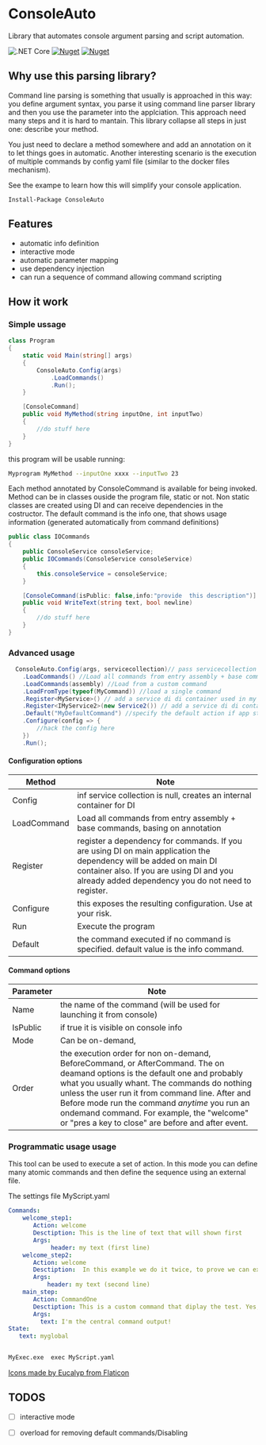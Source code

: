# ConsoleAuto
Library that automates console argument parsing and script automation.

![.NET Core](https://github.com/zeppaman/ConsoleAuto/workflows/.NET%20Core/badge.svg)
[![Nuget](https://img.shields.io/nuget/v/ConsoleAuto)](https://www.nuget.org/packages/ConsoleAuto/)
[![Nuget](https://img.shields.io/nuget/dt/ConsoleAuto)](https://www.nuget.org/packages/ConsoleAuto/)


## Why use this parsing library?
Command line parsing is something that usually is approached in this way: you define argument syntax, you parse it using command line parser library and then you use the parameter into the applciation.
This approach need many steps and it is hard to mantain. This library collapse all steps in just one: describe your method.

You just need to declare a method somewhere and add an annotation on it to let things goes in automatic. Another interesting scenario is the execution of multiple commands by config yaml file (similar to the docker files mechanism).

See the exampe to learn how this will simplify your console application.

```
Install-Package ConsoleAuto
```


## Features

- automatic info definition
- interactive mode
- automatic parameter mapping
- use dependency injection 
- can run a sequence of command allowing command scripting

## How it work

### Simple ussage

```cs
class Program
{
    static void Main(string[] args)
    {
        ConsoleAuto.Config(args)
            .LoadCommands()
            .Run();
    }

    [ConsoleCommand]
    public void MyMethod(string inputOne, int inputTwo)
    {
        //do stuff here
	}
}
```

this program will be usable running:

```bash
Myprogram MyMethod --inputOne xxxx --inputTwo 23

```

Each method annotated by ConsoleCommand is available for being invoked. Method can be in classes ouside the program file, static or not. Non static classes are created using DI and can receive dependencies in the costructor.
The default command is the info one, that shows usage information (generated automatically from command definitions)

```cs
public class IOCommands
{
    public ConsoleService consoleService;
    public IOCommands(ConsoleService consoleService)
    {
        this.consoleService = consoleService;
    }

    [ConsoleCommand(isPublic: false,info:"provide  this description")]
    public void WriteText(string text, bool newline)
    {
        //do stuff here 
    }
}
```

### Advanced usage


```cs
  ConsoleAuto.Config(args, servicecollection)// pass servicecollection to use the same container of main application
    .LoadCommands() //Load all commands from entry assembly + base commands
    .LoadCommands(assembly) //Load from a custom command
    .LoadFromType(typeof(MyCommand)) //load a single command
    .Register<MyService>() // add a service di di container used in my commands
    .Register<IMyService2>(new Service2()) // add a service di di container used in my commands, with a custom implementation
    .Default("MyDefaultCommand") //specify the default action if app starts without any command
    .Configure(config => { 
        //hack the config here
    })
    .Run();
```

#### Configuration options
| Method  | Note |
| ------------- | ------------- |
| Config  | inf service collection is null, creates an internal container for DI  |
| LoadCommand  | Load all commands from entry assembly + base commands, basing on annotation  |
| Register  | register a dependency for commands. If you are using DI on main application the dependency will be added on main DI container also. If you are using DI and you already added dependency you do not need to register.  |
| Configure  | this exposes the resulting configuration. Use at your risk. |
| Run  | Execute the program  |
| Default  | the command executed if no command is specified. default value is the info command. |


#### Command options

| Parameter  | Note |
| ------------- | ------------- |
| Name  | the name of the command (will be used for launching it from console)  |
| IsPublic  |  if true it is visible on console info |
| Mode  | Can be on-demand,   |
| Order  | the execution order for non on-demand, BeforeCommand, or AfterCommand. The on deamand options is the default one and probably what you usually whant. The commands do nothing unless the user run it from command line. After and Before mode run the command *anytime* you run an ondemand command. For example, the "welcome" or "pres a key to close" are before and after event.    |


### Programmatic usage usage

This tool can be used to execute a set of action. In this mode you can define many atomic commands and then define the sequence using an external file. 

The settings file MyScript.yaml

```yaml
Commands:
    welcome_step1:
       Action: welcome
       Desctiption: This is the line of text that will shown first 
       Args:
            header: my text (first line)
    welcome_step2:
       Action: welcome
       Desctiption:  In this example we do it twice, to prove we can execute commands multiple times with different args.
       Args:
           header: my text (second line)
    main_step:
       Action: CommandOne
       Desctiption: This is a custom command that diplay the test. Yes, another dummy thing.
       Args:
         text: I'm the central command output!
State:
   text: myglobal



```

```bash
MyExec.exe  exec MyScript.yaml
```



[Icons made by Eucalyp from Flaticon](https://www.flaticon.com/authors/eucalyp)


## TODOS

- [ ] interactive mode
- [ ] overload for removing default commands/Disabling


